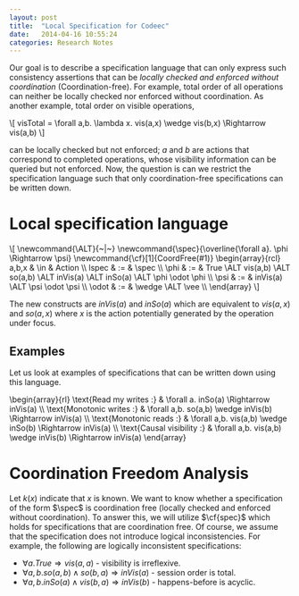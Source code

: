 ```yaml
---
layout: post
title:  "Local Specification for Codeec"
date:   2014-04-16 10:55:24
categories: Research Notes
---
```


Our goal is to describe a specification language that can only express such
consistency assertions that can be *locally checked and enforced without
coordination* (Coordination-free). For example, total order of all operations
can neither be locally checked nor enforced without coordination. As another
example, total order on visible operations,

<div>
\[
visTotal = \forall a,b. \lambda x. vis(a,x) \wedge vis(b,x) \Rightarrow vis(a,b)
\]
</div>

can be locally checked but not enforced; $a$ and $b$ are actions that
correspond to completed operations, whose visibility information can be queried
but not enforced. Now, the question is can we restrict the specification
language such that only coordination-free specifications can be written down.

# Local specification language

<div>
\[
\newcommand{\ALT}{~|~}
\newcommand{\spec}{\overline{\forall a}. \phi \Rightarrow \psi}
\newcommand{\cf}[1]{CoordFree(#1)}
\begin{array}{rcl}
a,b,x  & \in & Action \\
lspec  & :=  &  \spec \\
\phi   & :=  & True \ALT vis(a,b) \ALT so(a,b) \ALT inVis(a) \ALT inSo(a) \ALT \phi \odot \phi \\
\psi   & :=  & inVis(a) \ALT \psi \odot \psi \\
\odot  & :=  & \wedge \ALT \vee \\
\end{array}
\]
</div>

The new constructs are $inVis(a)$ and $inSo(a)$ which are equivalent to
$vis(a,x)$ and $so(a,x)$ where $x$ is the action potentially generated by the
operation under focus.

## Examples

Let us look at examples of specifications that can be written down using this
language.

<div>
\begin{array}{rl}
\text{Read my writes :} & \forall a. inSo(a) \Rightarrow inVis(a) \\
\text{Monotonic writes :} & \forall a,b. so(a,b) \wedge inVis(b) \Rightarrow inVis(a) \\
\text{Monotonic reads :} & \forall a,b. vis(a,b) \wedge inSo(b) \Rightarrow inVis(a) \\
\text{Causal visibility :} & \forall a,b. vis(a,b) \wedge inVis(b) \Rightarrow inVis(a)
\end{array}
</div>

# Coordination Freedom Analysis

Let $k(x)$ indicate that $x$ is known. We want to know whether a specification
of the form $\spec$ is coordination free (locally checked and enforced without
coordination). To answer this, we will utilize $\cf{spec}$ which holds for
specifications that are coordination free. Of course, we assume that the
specification does not introduce logical inconsistencies. For example, the
following are logically inconsistent specifications:

* $\forall a. True \Rightarrow vis(a,a)$ - visibility is irreflexive.
* $\forall a,b. so(a,b) \wedge so(b,a) \Rightarrow inVis(a)$ - session order is total.
* $\forall a,b. inSo(a) \wedge vis (b,a) \Rightarrow inVis(b)$ - happens-before is acyclic.


